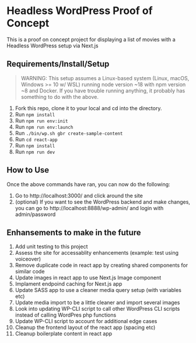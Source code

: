 # Headless WordPress Proof of Concept

This is a proof on concept project for displaying a list of movies with a Headless WordPress setup via Next.js

## Requirements/Install/Setup

> WARNING: This setup assumes a Linux-based system (Linux, macOS, Windows >= 10 w/ WSL) running node version ~18 with
> npm version ~8 and Docker. If you have trouble running anything, it probably has something to do with the above.

1. Fork this repo, clone it to your local and cd into the directory.
1. Run `npm install`
1. Run `npm run env:init`
1. Run `npm run env:launch`
1. Run `./bin/wp.sh gbr create-sample-content`
1. Run `cd react-app`
1. Run `npm install`
1. Run `npm run dev`

## How to Use

Once the above commands have ran, you can now do the following:
1. Go to http://localhost:3000/ and click around the site
1. (optional) If you want to see the WordPress backend and make changes, you can go to http://localhost:8888/wp-admin/ and login with admin/password

## Enhansements to make in the future

1. Add unit testing to this project
1. Assess the site for accessablity enhancements (example: test using voiceover)
1. Remove duplicate code in react app by creating shared components for similar code
1. Update images in react app to use Next.js Image component
1. Implament endpoind caching for Next.js app
1. Update SASS app to use a cleaner media query setup (with variables etc)
1. Update media import to be a little cleaner and import several images
1. Look into updating WP-CLI script to call other WordPress CLI scripts instead of calling WordPres php functions
1. Update WP-CLI script to account for additional edge cases
1. Cleanup the frontend layout of the react app (spacing etc)
1. Cleanup boilerplate content in react app